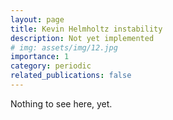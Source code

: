 ```yaml
---
layout: page
title: Kevin Helmholtz instability
description: Not yet implemented
# img: assets/img/12.jpg
importance: 1
category: periodic
related_publications: false
---
```


Nothing to see here, yet.
